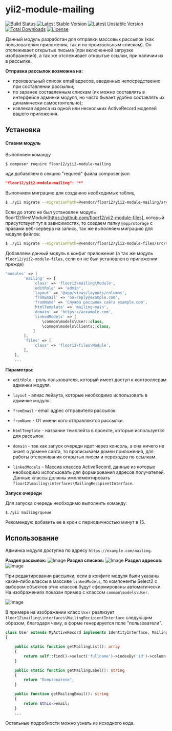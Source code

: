 # yii2-module-mailing
[![Build Status](https://travis-ci.org/floor12/yii2-module-mailing.svg?branch=master)](https://travis-ci.org/floor12/yii2-module-mailing)
[![Latest Stable Version](https://poser.pugx.org/floor12/yii2-module-mailing/v/stable)](https://packagist.org/packages/floor12/yii2-module-mailing)
[![Latest Unstable Version](https://poser.pugx.org/floor12/yii2-module-mailing/v/unstable)](https://packagist.org/packages/floor12/yii2-module-mailing)
[![Total Downloads](https://poser.pugx.org/floor12/yii2-module-mailing/downloads)](https://packagist.org/packages/floor12/yii2-module-mailing)
[![License](https://poser.pugx.org/floor12/yii2-module-mailing/license)](https://packagist.org/packages/floor12/yii2-module-mailing)

Данный модуль разработан для отправки массовых рассылок (как пользователям приложения, так и по произвольным спискам). 
Он отслеживает открытые письма (при включенной загрузке изображений), 
а так же отслеживает открытые ссылки, при наличии их в рассылке.

**Отправка рассылок возможна на:**
- произвольный список email адресов, введенных непосредственно при составлении рассылки;
- по заранее составленным спискам 
(их можно составлять в интерфейсе админки модуля, но часто бывает удобно составлять их динамически самостоятельно);
- извлекая адреса из одной или нескольких ActiveRecord моделей вашего приложения.


Установка
------------

#### Ставим модуль

Выполняем команду
```bash
$ composer require floor12/yii2-module-mailing
```

иди добавляем в секцию "requred" файла composer.json
```json
"floor12/yii2-module-mailing": "*"
```


Выполняем миграцию для созданию необходимых таблиц
```bash
$ ./yii migrate --migrationPath=@vendor/floor12/yii2-module-mailing/src/migrations/
```

Если до этого не был установлен модуль floor12\files\Module[https://github.com/floor12/yii2-module-files], который присутствует тут в зависимостях,
то создаем папку `@app/storage` c правами веб-сервера на запись, так же выполняем миграцию для модуля файлов:
```bash
$ ./yii migrate --migrationPath=@vendor/floor12/yii2-module-files/src/migrations/
```

Добавляем данный модуль в конфиг приложения (а так же модуль `floor12/yii2-module-files`, 
если он не был установлен в приложении прежде)
```php  
'modules' => [
        'mailing' => [
            'class' => 'floor12\mailing\Module',
            'editRole' => 'admin',
            'layout' => '@app/views/layouts/columns',
            'fromEmail' => 'no-reply@example.com',
            'fromName' => 'Служба рассылок сайта example.com',
            'htmlTemplate' => 'mailing-main',
            'domain' => 'https://aexample.com',
            'linkedModels' => [
                \common\models\User::class,
                \common\models\Clients::class,
            ]
        ],
        'files' => [
            'class' => 'floor12\files\Module',
        ],
    ],
    ...
```

**Параметры**:

- `editRole` - роль пользователя, который имеет доступ к контроллерам админки модуля.

- `layout` - алиас лейаута, которые необходимо использовать в админке модуля.
- `fromEmail` - email адрес отправителя рассылок.
- `fromName` - От имени кого отправляются рассылки.
- `htmlTemplate` - название темплейта в проекте, которые используется для рассылок
- `domain` - так как запуск очереди идет через консоль, а она ничего не знает о домене сайта, 
то прописываем домен приложения, для работы отслеживания открытых писем и переходов по ссылкам. 
- `linkedModels` - Массив классов ActiveRecord, данные из которых необходимо использовать для формирования адресов получателей. 
Данные классы  должны имплементировать `floor12\mailing\interfaces\MailingRecipientInterface`.

**Запуск очереди**

Для запуска очередь необходимо выполнить команду:
```
$./yii mailing/queue
```

Рекомендую добавить ее в крон с периодичностью минут в 15. 


Использование
------------

Админка модуля доступна по адресу `https://example.com/mailing`.

**Раздел рассылок:**
![Image](https://floor12.net/images/yii2-module-mailing-index.png)
**Раздел списков:**
![Image](https://floor12.net/images/yii2-module-mailing-list.png)
**Раздел адресов:**
![Image](https://floor12.net/images/yii2-module-mailing-items.png)

При редактировании рассылки, если в конфиге модуля были указаны какие-либо классы в массиве `linkedModels`,
то компоненты Select2 с выбором объектов этих классов будут сформированы автоматически. На изображениях показан пример
с классом `common\models\User`. 

![Image](https://floor12.net/images/yii2-module-mailing-update.png)

В примере на изображении класс `User` реализует  `floor12\mailing\interfaces\MailingRecipientInterface` следующим образом, 
благодаря чему, в форме генерируется поле "пользователи".
```php  
class User extends MyActiveRecord implements IdentityInterface, MailingRecipientInterface
{

    public static function getMailingList(): array
    {
        return self::find()->select('fullname')->indexBy('id')->column();
    }

    public static function getMailingLabel(): string
    {
        return "Пользователи";
    }

    public function getMailingEmail(): string
    {
        return $this->email;
    }
    ...
```

Остальные подробности можно узнать из исходного кода.

